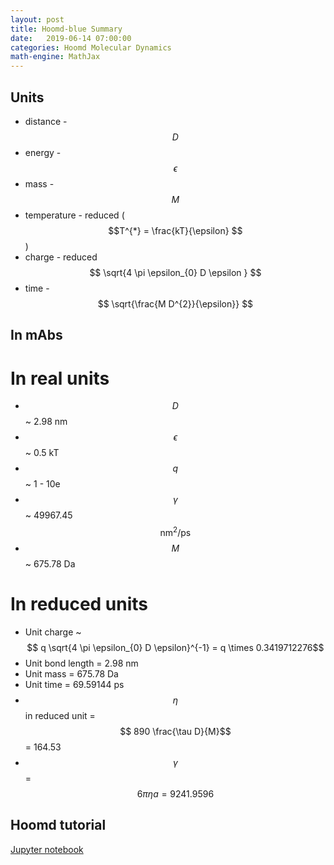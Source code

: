```yaml
---
layout: post
title: Hoomd-blue Summary
date:   2019-06-14 07:00:00
categories: Hoomd Molecular Dynamics
math-engine: MathJax
---
```


<script src="https://cdn.mathjax.org/mathjax/latest/MathJax.js?config=TeX-AMS-MML_HTMLorMML" type="text/javascript">
</script>

## Units ##
* distance - $$D$$
* energy - $$\epsilon$$
* mass - $$M$$
* temperature - reduced ($$T^{*} = \frac{kT}{\epsilon} $$)
* charge - reduced $$ \sqrt{4 \pi \epsilon_{0} D \epsilon } $$
* time - $$ \sqrt{\frac{M D^{2}}{\epsilon}} $$

## In mAbs ##

# In real units #
* $$D$$ ~ 2.98 nm
* $$\epsilon$$ ~ 0.5 kT
* $$q$$ ~ 1 - 10e
* $$\gamma$$ ~ 49967.45 $$\mathrm{nm^{2}/ps}$$
* $$M$$ ~ 675.78 Da

# In reduced units #
* Unit charge ~ $$ q \sqrt{4 \pi \epsilon_{0} D \epsilon}^{-1} = q \times 0.3419712276$$
* Unit bond length = 2.98 nm
* Unit mass = 675.78 Da
* Unit time = 69.59144 ps
* $$\eta$$ in reduced unit = $$ 890 \frac{\tau D}{M}$$ = 164.53
* $$\gamma$$ = $$6 \pi \eta a = 9241.9596$$

## Hoomd tutorial ##
[Jupyter notebook](https://nbviewer.jupyter.org/github/joaander/hoomd-examples/blob/master/index.ipynb)